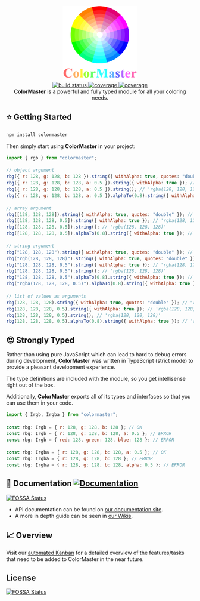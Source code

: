 <!-- markdownlint-disable no-inline-html -->
<!-- markdownlint-disable first-line-heading -->
<div align="center">
  <a href="https://github.com/lbragile/ColorMaster">
    <img src="public/logo.png" width="200" height="200" alt="ColorMaster Logo" />
  </a>
</div>

<div align="center">
  <a href="https://github.com/lbragile/ColorMaster/actions">
    <img alt="build status" src="https://img.shields.io/github/workflow/status/lbragile/ColorMaster/Testing?label=Build&logo=github&style=flat-square" />
  </a>
  <a href="https://app.codecov.io/gh/lbragile/ColorMaster/">
    <img alt="coverage" src="https://img.shields.io/codecov/c/github/lbragile/ColorMaster?label=Coverage&style=flat-square&logo=codecov" />
  </a>
  <a href="https://www.codefactor.io/repository/github/lbragile/colormaster">
    <img alt="coverage" src="https://img.shields.io/codefactor/grade/github/lbragile/ColorMaster/master?label=Code%20Quality&logo=codefactor&style=flat-square" />
  </a>
</div>

<div align="center">
  <strong>ColorMaster</strong> is a powerful and fully typed module for all your coloring needs.
</div>
<!-- markdownlint-enable first-line-heading -->
<!-- markdownlint-enable no-inline-html -->

## ⭐ Getting Started

```markdown
npm install colormaster
```

Then simply start using **ColorMaster** in your project:

```javascript
import { rgb } from "colormaster";

// object argument
rbg({ r: 128, g: 128, b: 128 }).string({ withAlpha: true, quotes: "double" }); // "rgba(128, 128, 128, 1)"
rbg({ r: 128, g: 128, b: 128, a: 0.5 }).string({ withAlpha: true }); // 'rgba(128, 128, 128, 0.5)' <-- note, single quote
rbg({ r: 128, g: 128, b: 128, a: 0.5 }).string(); // 'rgba(128, 128, 128)'
rbg({ r: 128, g: 128, b: 128, a: 0.5 }).alphaTo(0.8).string({ withAlpha: true }); // 'rgba(128, 128, 128, 0.8)'

// array argument
rbg([128, 128, 128]).string({ withAlpha: true, quotes: "double" }); // "rgba(128, 128, 128, 1)"
rbg([128, 128, 128, 0.5]).string({ withAlpha: true }); // 'rgba(128, 128, 128, 0.5)' <-- note, single quote
rbg([128, 128, 128, 0.5]).string(); // 'rgba(128, 128, 128)'
rbg([128, 128, 128, 0.5]).alphaTo(0.8).string({ withAlpha: true }); // 'rgba(128, 128, 128, 0.8)'

// string argument
rbg("128, 128, 128").string({ withAlpha: true, quotes: "double" }); // "rgba(128, 128, 128, 1)"
rbg("rgb(128, 128, 128)").string({ withAlpha: true, quotes: "double" }); // "rgba(128, 128, 128, 1)"
rbg("128, 128, 128, 0.5").string({ withAlpha: true }); // 'rgba(128, 128, 128, 0.5)' <-- note, single quote
rbg("128, 128, 128, 0.5").string(); // 'rgba(128, 128, 128)'
rbg("128, 128, 128, 0.5").alphaTo(0.8).string({ withAlpha: true }); // 'rgba(128, 128, 128, 0.8)'
rbg("rgba(128, 128, 128, 0.5)").alphaTo(0.8).string({ withAlpha: true }); // 'rgba(128, 128, 128, 0.8)'

// list of values as arguments
rbg(128, 128, 128).string({ withAlpha: true, quotes: "double" }); // "rgba(128, 128, 128, 1)"
rbg(128, 128, 128, 0.5).string({ withAlpha: true }); // 'rgba(128, 128, 128, 0.5)' <-- note, single quote
rbg(128, 128, 128, 0.5).string(); // 'rgba(128, 128, 128)'
rbg(128, 128, 128, 0.5).alphaTo(0.8).string({ withAlpha: true }); // 'rgba(128, 128, 128, 0.8)'
```

## 😍 Strongly Typed

Rather than using pure JavaScript which can lead to hard to debug errors during development, **ColorMaster** was written in TypeScript (strict mode) to provide a pleasant development experience.

The type definitions are included with the module, so you get intellisense right out of the box.

Additionally, **ColorMaster** exports all of its types and interfaces so that you can use them in your code.

```javascript
import { Irgb, Irgba } from "colormaster";

const rbg: Irgb = { r: 128, g: 128, b: 128 }; // OK
const rbg: Irgb = { r: 128, g: 128, b: 128, a: 0.5 }; // ERROR
const rbg: Irgb = { red: 128, green: 128, blue: 128 }; // ERROR

const rbg: Irgba = { r: 128, g: 128, b: 128, a: 0.5 }; // OK
const rbg: Irgba = { r: 128, g: 128, b: 128 }; // ERROR
const rbg: Irgba = { r: 128, g: 128, b: 128, alpha: 0.5 }; // ERROR
```

## 📕 Documentation [![Documentation](https://img.shields.io/badge/Documentation-available-brightgreen?style=flat-square&logo=github)](https://lbragile.github.io/ColorMaster/)
[![FOSSA Status](https://app.fossa.com/api/projects/git%2Bgithub.com%2Flbragile%2FColorMaster.svg?type=shield)](https://app.fossa.com/projects/git%2Bgithub.com%2Flbragile%2FColorMaster?ref=badge_shield)

- API documentation can be found on [our documentation site](https://lbragile.github.io/ColorMaster/).
- A more in depth guide can be seen in [our Wikis](https://github.com/lbragile/ColorMaster/wiki).

## 📈 Overview

Visit our [automated Kanban](https://github.com/lbragile/ColorMaster/projects) for a detailed overview of the features/tasks that need to be added to ColorMaster in the near future.


## License
[![FOSSA Status](https://app.fossa.com/api/projects/git%2Bgithub.com%2Flbragile%2FColorMaster.svg?type=large)](https://app.fossa.com/projects/git%2Bgithub.com%2Flbragile%2FColorMaster?ref=badge_large)